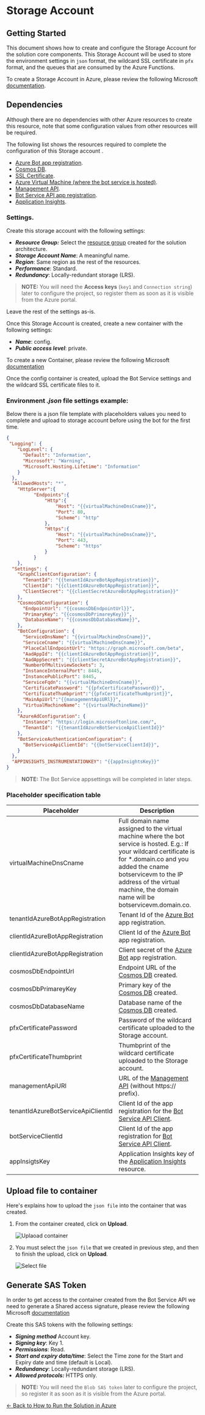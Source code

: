 # Storage Account

## Getting Started

This document shows how to create and configure the Storage Account for the solution core components. This Storage Account will be used to store the environment settings in `json` format, the wildcard SSL certificate in `pfx` format, and the queues that are consumed by the Azure Functions. 

To create a Storage Account in Azure, please review the following Microsoft [documentation](https://docs.microsoft.com/en-us/azure/storage/common/storage-account-create?tabs=azure-portal).

## Dependencies
Although there are no dependencies with other Azure resources to create this resource, note that some configuration values from other resources will be required.

The following list shows the resources required to complete the configuration of this Storage account .

- [Azure Bot app registration](../prerequisites/azure_bot.md).
- [Cosmos DB](cosmos_db.md).
- [SSL Certificate](../prerequisites/readme.md).
- [Azure Virtual Machine (where the bot service is hosted)](bot_service_virtual_machine.md).
- [Management API](web_app_and_app_service_plan.md).
- [Bot Service API app registration](app_registrations.md#how-to-setup-bot-service-api-app-registration).
- [Application Insights](application_insights.md).

### Settings.
Create this storage account with the following settings:
- ***Resource Group:*** Select the [resource group](readme.md#architecture-resource-group) created for the solution architecture.
- ***Storage Account Name***: A meaningful name.
- ***Region***: Same region as the rest of the resources.
- ***Performance***: Standard.
- ***Redundancy***: Locally-redundant storage (LRS).

> **NOTE:** You will need the **Access keys** (`key1` and `Connection string`) later to configure the project, so register them as soon as it is visible from the Azure portal.

Leave the rest of the settings as-is.

Once this Storage Account is created, create a new container with the following settings: 

- ***Name***: config.
- ***Public access level***: private.

To create a new Container, please review the following Microsoft [documentation](https://docs.microsoft.com/en-us/azure/storage/blobs/storage-quickstart-blobs-portal#create-a-container)

Once the config container is created, upload the Bot Service settings and the wildcard SSL certificate files to it.

### Environment ***.json*** file settings example:
Below there is a json file template with placeholders values you need to complete and upload to storage account before using the bot for the first time.

```json
{
 "Logging": {
    "LogLevel": {
      "Default": "Information",
      "Microsoft": "Warning",
      "Microsoft.Hosting.Lifetime": "Information"
    }
  },
  "AllowedHosts": "*",
	"HttpServer":{
          "Endpoints":{
              "Http":{
                  "Host": "{{virtualMachineDnsCname}}",
                  "Port": 80,
                  "Scheme": "http"
              },
              "Https":{
                  "Host": "{{virtualMachineDnsCname}}",
                  "Port": 443,
                  "Scheme": "https"
              }
          }
    },
  "Settings": {
    "GraphClientConfiguration": {
      "TenantId": "{{tenantIdAzureBotAppRegistration}}",
      "ClientId": "{{clientIdAzureBotAppRegistration}}",
      "ClientSecret": "{{clientSecretAzureBotAppRegistration}}"
    },
    "CosmosDbConfiguration": {
      "EndpointUrl": "{{cosmosDbEndpointUrl}}",
      "PrimaryKey": "{{cosmosDbPrimareyKey}}",
      "DatabaseName": "{{cosmosDbDatabaseName}}",
    },
    "BotConfiguration": {
      "ServiceDnsName": "{{virtualMachineDnsCname}}",
      "ServiceCname": "{{virtualMachineDnsCname}}",
      "PlaceCallEndpointUrl": "https://graph.microsoft.com/beta",
      "AadAppId": "{{clientIdAzureBotAppRegistration}}",
      "AadAppSecret": "{{clientSecretAzureBotAppRegistration}}",
      "NumberOfMultiviewSockets": 3,
      "InstanceInternalPort": 8445,
      "InstancePublicPort": 8445,
      "ServiceFqdn": "{{virtualMachineDnsCname}}",
      "CertificatePassword": "{{pfxCertificatePassword}}",
      "CertificateThumbprint":"{{pfxCertificateThumbprint}}",
      "MainApiUrl":"{{managementApiURl}}",
      "VirtualMachineName": "{{virtualMachineName}}"
    },
    "AzureAdConfiguration": {
      "Instance": "https://login.microsoftonline.com/",
      "TenantId": "{{tenantIdAzureBotServiceApiClientId}}"
    },
    "BotServiceAuthenticationConfiguration": {
      "BotServiceApiClientId": "{{botServiceClientId}}",
    }
  },
  "APPINSIGHTS_INSTRUMENTATIONKEY": "{{appInsightsKey}}"
}
```
> **NOTE:** The Bot Service appsettings will be completed in later steps.

### Placeholder specification table

| Placeholder                            | Description                                                                         |
|----------------------------------------|-------------------------------------------------------------------------------------|
| virtualMachineDnsCname                 | Full domain name assigned to the virtual machine where the bot service is hosted. E.g.: If your wildcard certificate is for *.domain.co and you added the cname botservicevm to the IP address of the virtual machine, the domain name will be botservicevm.domain.co. |
| tenantIdAzureBotAppRegistration        | Tenant Id of the [Azure Bot](../prerequisites/azure_bot.md) app registration.       |
| clientIdAzureBotAppRegistration        | Client Id of the [Azure Bot](../prerequisites/azure_bot.md) app registration.       |
| clientIdAzureBotAppRegistration        | Client secret of the [Azure Bot](../prerequisites/azure_bot.md) app registration.   |
| cosmosDbEndpointUrl                    | Endpoint URL of the [Cosmos DB](cosmos_db.md) created.                              |
| cosmosDbPrimareyKey                    | Primary key of the [Cosmos DB](cosmos_db.md) created.                               |
| cosmosDbDatabaseName                   | Database name of the [Cosmos DB](cosmos_db.md) created.                             |
| pfxCertificatePassword                 | Password of the wildcard certificate uploaded to the Storage account.               |
| pfxCertificateThumbprint               | Thumbprint of the wildcard certificate uploaded to the Storage account.             |
| managementApiURl                       | URL of the [Management API](web_app_and_app_function.md) (without https:// prefix). |
| tenantIdAzureBotServiceApiClientId     | Client Id of the app registration for the [Bot Service API Client](app_registrations.md#how-to-setup-bot-service-api-app-registration).          |
| botServiceClientId                     | Client Id of the app registration for [Bot Service API Client](app_registrations.md#how-to-setup-bot-service-api-app-registration). |
| appInsigtsKey                          | Application Insights key of the [Application Insights](application_insights.md) resource. |

## Upload file to container
Here's explains how to upload the `json file` into the container that was created.

1. From the container created, click on **Upload**.

    ![Uplaoad container](images/container_upload.png)

1. You must select the `json file` that we created in previous step, and then to finish the upload, click on **Upload**.

    ![Select file](images/container_select_file.png)

## Generate SAS Token
 In order to get access to the container created from the Bot Service API we need to generate a Shared access signature, please review the following Microsoft [documentation](https://docs.microsoft.com/en-us/azure/cognitive-services/translator/document-translation/create-sas-tokens?tabs=Containers)

Create this SAS tokens with the following settings:
- ***Signing method*** Account key.
- ***Signing key***: Key 1.
- ***Permissions***: Read.
- ***Start and expiry data/time***: Select the Time zone for the Start and Expiry date and time (default is Local).
- ***Redundancy***: Locally-redundant storage (LRS).
- ***Allowed protocols:*** HTTPS only.

> **NOTE:** You will need the `Blob SAS token` later to configure the project, so register it as soon as it is visible from the Azure portal.

[← Back to How to Run the Solution in Azure](README.md#how-to-run-the-solution-in-azure)
